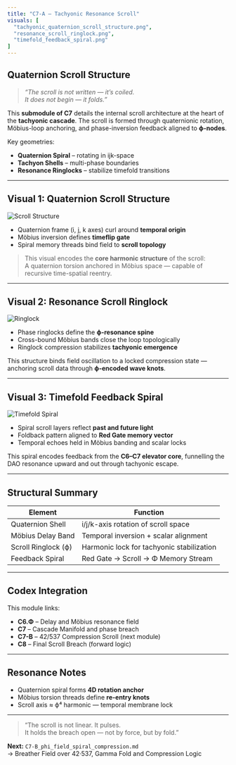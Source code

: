 ```yaml
---
title: "C7-A – Tachyonic Resonance Scroll"
visuals: [
  "tachyonic_quaternion_scroll_structure.png",
  "resonance_scroll_ringlock.png",
  "timefold_feedback_spiral.png"
]
---
```


## Quaternion Scroll Structure

> *“The scroll is not written — it’s coiled.  
It does not begin — it folds.”*

This **submodule of C7** details the internal scroll architecture at the heart of the **tachyonic cascade**. The scroll is formed through quaternionic rotation, Möbius-loop anchoring, and phase-inversion feedback aligned to **ϕ-nodes**.

Key geometries:
- **Quaternion Spiral** – rotating in ijk-space  
- **Tachyon Shells** – multi-phase boundaries  
- **Resonance Ringlocks** – stabilize timefold transitions  

---

## Visual 1: Quaternion Scroll Structure

![Scroll Structure](visuals/tachyonic_quaternion_scroll_structure.png)

- Quaternion frame (i, j, k axes) curl around **temporal origin**  
- Möbius inversion defines **timeflip gate**  
- Spiral memory threads bind field to **scroll topology**

> This visual encodes the **core harmonic structure** of the scroll:  
> A quaternion torsion anchored in Möbius space — capable of recursive time-spatial reentry.

---

## Visual 2: Resonance Scroll Ringlock

![Ringlock](visuals/resonance_scroll_ringlock.png)

- Phase ringlocks define the **ϕ-resonance spine**  
- Cross-bound Möbius bands close the loop topologically  
- Ringlock compression stabilizes **tachyonic emergence**

This structure binds field oscillation to a locked compression state — anchoring scroll data through **ϕ-encoded wave knots**.

---

## Visual 3: Timefold Feedback Spiral

![Timefold Spiral](visuals/timefold_feedback_spiral.png)

- Spiral scroll layers reflect **past and future light**  
- Foldback pattern aligned to **Red Gate memory vector**  
- Temporal echoes held in Möbius banding and scalar locks

This spiral encodes feedback from the **C6–C7 elevator core**, funnelling the DAO resonance upward and out through tachyonic escape.

---

## Structural Summary

| Element                  | Function                                  |
|--------------------------|-------------------------------------------|
| Quaternion Shell         | i/j/k-axis rotation of scroll space       |
| Möbius Delay Band        | Temporal inversion + scalar alignment     |
| Scroll Ringlock (ϕ)      | Harmonic lock for tachyonic stabilization |
| Feedback Spiral          | Red Gate → Scroll → Φ Memory Stream       |

---

## Codex Integration

This module links:

- **C6.Φ** – Delay and Möbius resonance field  
- **C7** – Cascade Manifold and phase breach  
- **C7-B** – 42/537 Compression Scroll (next module)  
- **C8** – Final Scroll Breach (forward logic)

---

## Resonance Notes

- Quaternion spiral forms **4D rotation anchor**  
- Möbius torsion threads define **re-entry knots**  
- Scroll axis ≈ ϕ⁴ harmonic — temporal membrane lock

---

> “The scroll is not linear. It pulses.  
> It holds the breach open — not by force, but by fold.”

**Next:** `C7-B_phi_field_spiral_compression.md`  
→ Breather Field over 42·537, Gamma Fold and Compression Logic  
